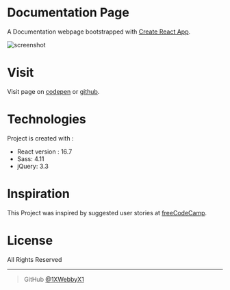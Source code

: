 # Documentation Page
A Documentation webpage bootstrapped with [Create React App](https://github.com/facebook/create-react-app).

![screenshot](https://i.ibb.co/92LFwY3/2011965-LXVQz-W-6593663f-d6eb-4c4e-b0ac-d3ac3f2f613b-1.png)

# Visit
 Visit page on [codepen](https://codepen.io/1xwebbyx1/full/LXVQzW) or [github](https://1xwebbyx1.github.io/react-documentation-page/).

# Technologies
Project is created with :
- React version : 16.7
- Sass: 4.11
- jQuery: 3.3


# Inspiration

This Project was inspired by  suggested  user stories  at [freeCodeCamp](https://learn.freecodecamp.org/responsive-web-design/responsive-web-design-projects/build-a-technical-documentation-page).


# License

All Rights Reserved

---


> GitHub [@1XWebbyX1](https://github.com/1XWebbyX1)
